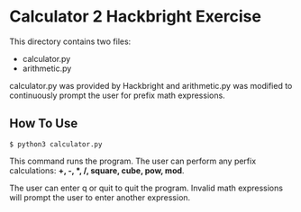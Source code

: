 # Calculator 2 Hackbright Exercise

This directory contains two files:
- calculator.py
- arithmetic.py

calculator.py was provided by Hackbright and arithmetic.py was modified to continuously prompt the user for prefix math expressions.

## How To Use
```
$ python3 calculator.py
```

This command runs the program. The user can perform any perfix calculations: **+, -, \*, /, square, cube, pow, mod**.

The user can enter q or quit to quit the program. Invalid math expressions will prompt the user to enter another expression.
